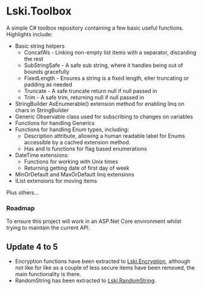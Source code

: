 Lski.Toolbox
============

A simple C# toolbox repository containing a few basic useful functions. Highlights include:

- Basic string helpers
  - ConcatWs - Linking non-empty list items with a separator, discarding the rest
  - SubStringSafe - A safe sub string, where it handles being out of bounds gracefully
  - FixedLength - Ensures a string is a fixed length, eiter truncating or padding as needed
  - Truncate - A safe truncate return null if null passed in
  - Trim - A safe trim, returning null if null passed in
- StringBuilder AsEnumerable() extension method for enabling linq on chars in StringBuilder
- Generic Observable class used for subscribing to changes on variables
- Functions for handling Generics
- Functions for handling Enum types, including:
  - Description attribute, allowing a human readable label for Enums accessible by a cached extension method.
  - Has and Is functions for flag based enumerations
- DateTime extensions:
  - Functions for working with Unix times
  - Returning getting date of first day of week
- MinOrDefault and MaxOrDefault linq extensions
- IList extensions for moving items

Plus others...

### Roadmap

To ensure this project will work in an ASP.Net Core environment whilst trying to maintain the current API.

## Update 4 to 5

- Encryption functions have been extracted to [Lski.Encryption](https://github.com/lski/Lski.Encryption), although not like for like as a couple of less secure items have been removed, the main functionality is there.
- RandomString has been extracted to [Lski.RandomString](https://github.com/lski/Lski.RandomString).
